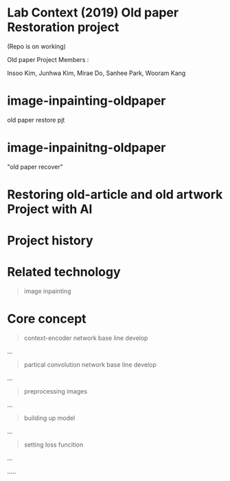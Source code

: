 # Lab Context (2019) Old paper Restoration project 
(Repo is on working)


Old paper Project Members : 

Insoo Kim, 
Junhwa Kim,
Mirae Do,
Sanhee Park, 
Wooram Kang


# image-inpainting-oldpaper
old paper restore pjt

# image-inpainitng-oldpaper
"old paper recover"

# Restoring old-article and old artwork Project with AI

# Project history

# Related technology
> image inpainting

# Core concept
 > context-encoder network base line develop
 
 ...
 
 > partical convolution network base line develop
 
 ...
 
 > preprocessing images
 
 ...
 
 > building up model
 
 ...
 
 > setting loss funcition
 
 ...

.....
